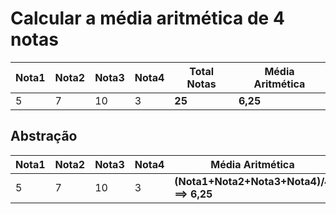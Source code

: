 # Calcular a média aritmética de 4 notas

|Nota1|Nota2|Nota3|Nota4|Total Notas|Média Aritmética
 -------|-------|-------|-------|-------------|-----------------
|5    |7    |10   |3    |**25**     |**6,25**

## Abstração


|Nota1|Nota2|Nota3|Nota4|Média Aritmética
 -------|-------|-------|-------|-----------------
|5    |7    |10   |3    |**(Nota1+Nota2+Nota3+Nota4)/4 ==> 6,25**
